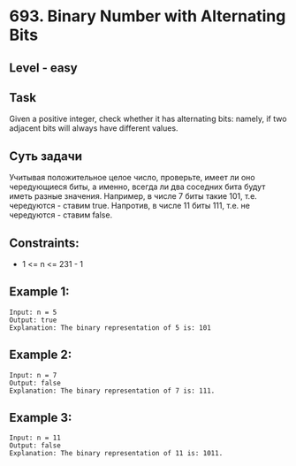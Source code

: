 # 693. Binary Number with Alternating Bits


## Level - easy


## Task
Given a positive integer, check whether it has alternating bits: namely, 
if two adjacent bits will always have different values.


## Суть задачи
Учитывая положительное целое число, проверьте, имеет ли оно чередующиеся биты, 
а именно, всегда ли два соседних бита будут иметь разные значения.
Например, в числе 7 биты такие 101, т.е. чередуются - ставим true.
Напротив, в числе 11 биты 111, т.е. не чередуются - ставим false.



## Constraints:
- 1 <= n <= 231 - 1


## Example 1:
````
Input: n = 5
Output: true
Explanation: The binary representation of 5 is: 101
````


## Example 2:
````
Input: n = 7
Output: false
Explanation: The binary representation of 7 is: 111.
````


## Example 3:
````
Input: n = 11
Output: false
Explanation: The binary representation of 11 is: 1011.
````